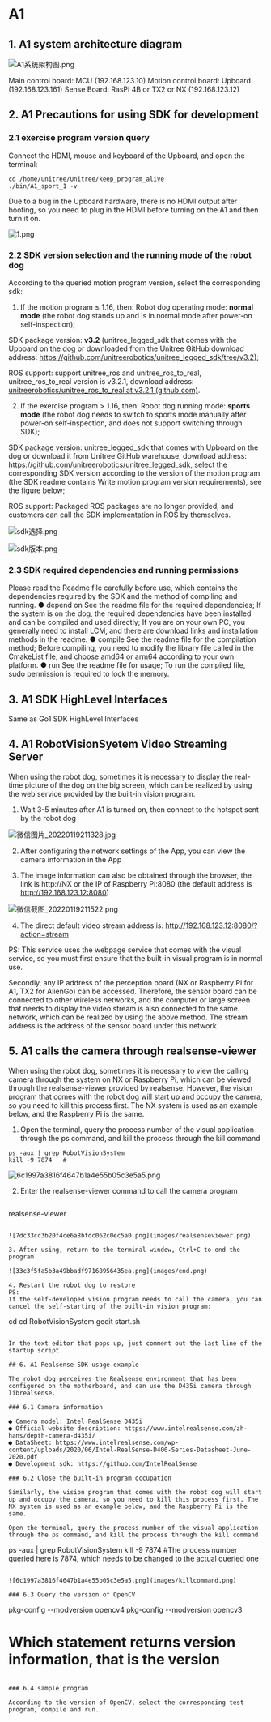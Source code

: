 

# A1

## 1. A1 system architecture diagram

![A1系统架构图.png](images/A1system.png)

Main control board: MCU (192.168.123.10)
Motion control board: Upboard (192.168.123.161)
Sense Board: RasPi 4B or TX2 or NX (192.168.123.12)

## 2. A1 Precautions for using SDK for development

### 2.1 exercise program version query

Connect the HDMI, mouse and keyboard of the Upboard, and open the terminal:

```
cd /home/unitree/Unitree/keep_program_alive
./bin/A1_sport_1 -v
```

Due to a bug in the Upboard hardware, there is no HDMI output after booting, so you need to plug in the HDMI before turning on the A1 and then turn it on.

![1.png](images/exercise.png)

### 2.2 SDK version selection and the running mode of the robot dog

According to the queried motion program version, select the corresponding sdk:

1. If the motion program ≤ 1.16, then:
Robot dog operating mode: **normal mode** (the robot dog stands up and is in normal mode after power-on self-inspection);

SDK package version: **v3.2** (unitree_legged_sdk that comes with the Upboard on the dog or downloaded from the Unitree GitHub  download address: https://github.com/unitreerobotics/unitree_legged_sdk/tree/v3.2);

ROS support: support unitree_ros and unitree_ros_to_real, unitree_ros_to_real version is v3.2.1, download address: [unitreerobotics/unitree_ros_to_real at v3.2.1 (github.com)](https://github.com/unitreerobotics/unitree_ros_to_real/tree/v3.2.1).

2. If the exercise program > 1.16, then:
Robot dog running mode: **sports mode** (the robot dog needs to switch to sports mode manually after power-on self-inspection, and does not support switching through SDK);

SDK package version: unitree_legged_sdk that comes with Upboard on the dog or download it from Unitree GitHub warehouse, download address: https://github.com/unitreerobotics/unitree_legged_sdk, select the corresponding SDK version according to the version of the motion program (the SDK readme contains Write motion program version requirements), see the figure below;

ROS support: Packaged ROS packages are no longer provided, and customers can call the SDK implementation in ROS by themselves.

![sdk选择.png](images/selectSDK.png)

![sdk版本.png](images/SDKversion.png)



### 2.3 SDK required dependencies and running permissions

Please read the Readme file carefully before use, which contains the dependencies required by the SDK and the method of compiling and running.
● depend on
See the readme file for the required dependencies;
If the system is on the dog, the required dependencies have been installed and can be compiled and used directly;
If you are on your own PC, you generally need to install LCM, and there are download links and installation methods in the readme.
● compile
See the readme file for the compilation method;
Before compiling, you need to modify the library file called in the CmakeList file, and choose amd64 or arm64 according to your own platform.
● run
See the readme file for usage;
To run the compiled file, sudo permission is required to lock the memory.

## 3. A1 SDK HighLevel Interfaces

Same as Go1 SDK HighLevel Interfaces

## 4. A1 RobotVisionSyetem Video Streaming Server

When using the robot dog, sometimes it is necessary to display the real-time picture of the dog on the big screen, which can be realized by using the web service provided by the built-in vision program.

1. Wait 3-5 minutes after A1 is turned on, then connect to the hotspot sent by the robot dog

![微信图片_20220119211328.jpg](images/wlan.png)

2. After configuring the network settings of the App, you can view the camera information in the App

3. The image information can also be obtained through the browser, the link is http://NX or the IP of Raspberry Pi:8080 (the default address is http://192.168.123.12:8080)

![微信截图_20220119211522.png](images/web.png)

4. The direct default video stream address is:
http://192.168.123.12:8080/?action=stream

PS:
This service uses the webpage service that comes with the visual service, so you must first ensure that the built-in visual program is in normal use.

Secondly, any IP address of the perception board (NX or Raspberry Pi for A1, TX2 for AlienGo) can be accessed. Therefore, the sensor board can be connected to other wireless networks, and the computer or large screen that needs to display the video stream is also connected to the same network, which can be realized by using the above method. The stream address is the address of the sensor board under this network.

## 5. A1 calls the camera through realsense-viewer

When using the robot dog, sometimes it is necessary to view the calling camera through the system on NX or Raspberry Pi, which can be viewed through the realsense-viewer provided by realsense. However, the vision program that comes with the robot dog will start up and occupy the camera, so you need to kill this process first. The NX system is used as an example below, and the Raspberry Pi is the same.

1. Open the terminal, query the process number of the visual application through the ps command, and kill the process through the kill command

```
ps -aux | grep RobotVisionSystem
kill -9 7874   #
```

![6c1997a3816f4647b1a4e55b05c3e5a5.png](images/camera.png)

2. Enter the realsense-viewer command to call the camera program

   ```
realsense-viewer
   ```

   ![7dc33cc3b20f4ce6a8bfdc062c0ec5a0.png](images/realsenseviewer.png)

3. After using, return to the terminal window, Ctrl+C to end the program

![33c3f5fa5b3a49bbadf97168956435ea.png](images/end.png)

4. Restart the robot dog to restore
PS:
If the self-developed vision program needs to call the camera, you can cancel the self-starting of the built-in vision program:

```
cd
cd RobotVisionSystem
gedit start.sh
```

In the text editor that pops up, just comment out the last line of the startup script.

## 6. A1 Realsense SDK usage example

The robot dog perceives the Realsense environment that has been configured on the motherboard, and can use the D435i camera through librealsense.

### 6.1 Camera information

● Camera model: Intel RealSense D435i
● Official website description: https://www.intelrealsense.com/zh-hans/depth-camera-d435i/
● DataSheet: https://www.intelrealsense.com/wp-content/uploads/2020/06/Intel-RealSense-D400-Series-Datasheet-June-2020.pdf
● Development sdk: https://github.com/IntelRealSense

### 6.2 Close the built-in program occupation

Similarly, the vision program that comes with the robot dog will start up and occupy the camera, so you need to kill this process first. The NX system is used as an example below, and the Raspberry Pi is the same.

Open the terminal, query the process number of the visual application through the ps command, and kill the process through the kill command

```
ps -aux | grep RobotVisionSystem
kill -9 7874   #The process number queried here is 7874, which needs to be changed to the actual queried one
```

![6c1997a3816f4647b1a4e55b05c3e5a5.png](images/killcommand.png)

### 6.3 Query the version of OpenCV

```
pkg-config --modversion opencv4
pkg-config --modversion opencv3
# Which statement returns version information, that is the version
```

### 6.4 sample program

According to the version of OpenCV, select the corresponding test program, compile and run.

